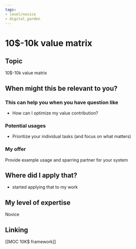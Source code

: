 ```yaml
---
tags: 
- level/novice
- digital_garden
---
```

# 10$-10k value matrix
## Topic

10$-10k value matrix

## When might this be relevant to you?

### This can help you when you have question like

-   How can I optimize my value contribution?
    

### Potential usages

-   Prioritize your individual tasks (and focus on what matters)
    

### My offer

Provide example usage and sparring partner for your system

## Where did I apply that?

-   started applying that to my work
    

## My level of expertise

Novice

## Linking
[[MOC 10K$ framework]]